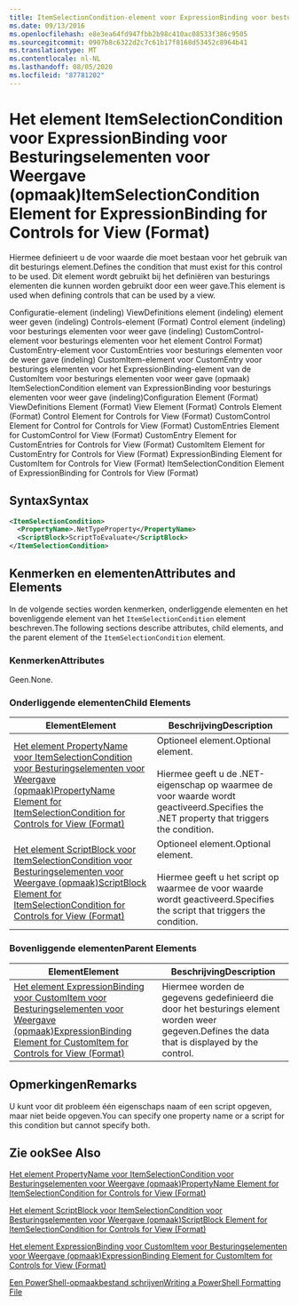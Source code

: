 ```yaml
---
title: ItemSelectionCondition-element voor ExpressionBinding voor besturings elementen voor weer gave (indeling) | Microsoft Docs
ms.date: 09/13/2016
ms.openlocfilehash: e8e3ea64fd947fbb2b98c410ac08533f386c9505
ms.sourcegitcommit: 0907b8c6322d2c7c61b17f8168d53452c8964b41
ms.translationtype: MT
ms.contentlocale: nl-NL
ms.lasthandoff: 08/05/2020
ms.locfileid: "87781202"
---
```

# <a name="itemselectioncondition-element-for-expressionbinding-for-controls-for-view-format"></a><span data-ttu-id="fde4f-102">Het element ItemSelectionCondition voor ExpressionBinding voor Besturingselementen voor Weergave (opmaak)</span><span class="sxs-lookup"><span data-stu-id="fde4f-102">ItemSelectionCondition Element for ExpressionBinding for Controls for View (Format)</span></span>

<span data-ttu-id="fde4f-103">Hiermee definieert u de voor waarde die moet bestaan voor het gebruik van dit besturings element.</span><span class="sxs-lookup"><span data-stu-id="fde4f-103">Defines the condition that must exist for this control to be used.</span></span> <span data-ttu-id="fde4f-104">Dit element wordt gebruikt bij het definiëren van besturings elementen die kunnen worden gebruikt door een weer gave.</span><span class="sxs-lookup"><span data-stu-id="fde4f-104">This element is used when defining controls that can be used by a view.</span></span>

<span data-ttu-id="fde4f-105">Configuratie-element (indeling) ViewDefinitions element (indeling) element weer geven (indeling) Controls-element (Format) Control element (indeling) voor besturings elementen voor weer gave (indeling) CustomControl-element voor besturings elementen voor het element Control Format) CustomEntry-element voor CustomEntries voor besturings elementen voor de weer gave (indeling) CustomItem-element voor CustomEntry voor besturings elementen voor het ExpressionBinding-element van de CustomItem voor besturings elementen voor weer gave (opmaak) ItemSelectionCondition element van ExpressionBinding voor besturings elementen voor weer gave (indeling)</span><span class="sxs-lookup"><span data-stu-id="fde4f-105">Configuration Element (Format) ViewDefinitions Element (Format) View Element (Format) Controls Element (Format) Control Element for Controls for View (Format) CustomControl Element for Control for Controls for View (Format) CustomEntries Element for CustomControl for View (Format) CustomEntry Element for CustomEntries for Controls for View (Format) CustomItem Element for CustomEntry for Controls for View (Format) ExpressionBinding Element for CustomItem for Controls for View (Format) ItemSelectionCondition Element of ExpressionBinding for Controls for View (Format)</span></span>

## <a name="syntax"></a><span data-ttu-id="fde4f-106">Syntax</span><span class="sxs-lookup"><span data-stu-id="fde4f-106">Syntax</span></span>

```xml
<ItemSelectionCondition>
  <PropertyName>.NetTypeProperty</PropertyName>
  <ScriptBlock>ScriptToEvaluate</ScriptBlock>
</ItemSelectionCondition>
```

## <a name="attributes-and-elements"></a><span data-ttu-id="fde4f-107">Kenmerken en elementen</span><span class="sxs-lookup"><span data-stu-id="fde4f-107">Attributes and Elements</span></span>

<span data-ttu-id="fde4f-108">In de volgende secties worden kenmerken, onderliggende elementen en het bovenliggende element van het `ItemSelectionCondition` element beschreven.</span><span class="sxs-lookup"><span data-stu-id="fde4f-108">The following sections describe attributes, child elements, and the parent element of the `ItemSelectionCondition` element.</span></span>

### <a name="attributes"></a><span data-ttu-id="fde4f-109">Kenmerken</span><span class="sxs-lookup"><span data-stu-id="fde4f-109">Attributes</span></span>

<span data-ttu-id="fde4f-110">Geen.</span><span class="sxs-lookup"><span data-stu-id="fde4f-110">None.</span></span>

### <a name="child-elements"></a><span data-ttu-id="fde4f-111">Onderliggende elementen</span><span class="sxs-lookup"><span data-stu-id="fde4f-111">Child Elements</span></span>

|<span data-ttu-id="fde4f-112">Element</span><span class="sxs-lookup"><span data-stu-id="fde4f-112">Element</span></span>|<span data-ttu-id="fde4f-113">Beschrijving</span><span class="sxs-lookup"><span data-stu-id="fde4f-113">Description</span></span>|
|-------------|-----------------|
|[<span data-ttu-id="fde4f-114">Het element PropertyName voor ItemSelectionCondition voor Besturingselementen voor Weergave (opmaak)</span><span class="sxs-lookup"><span data-stu-id="fde4f-114">PropertyName Element for ItemSelectionCondition for Controls for View (Format)</span></span>](./propertyname-element-for-itemselectioncondition-for-controls-for-view-format.md)|<span data-ttu-id="fde4f-115">Optioneel element.</span><span class="sxs-lookup"><span data-stu-id="fde4f-115">Optional element.</span></span><br /><br /> <span data-ttu-id="fde4f-116">Hiermee geeft u de .NET-eigenschap op waarmee de voor waarde wordt geactiveerd.</span><span class="sxs-lookup"><span data-stu-id="fde4f-116">Specifies the .NET property that triggers the condition.</span></span>|
|[<span data-ttu-id="fde4f-117">Het element ScriptBlock voor ItemSelectionCondition voor Besturingselementen voor Weergave (opmaak)</span><span class="sxs-lookup"><span data-stu-id="fde4f-117">ScriptBlock Element for ItemSelectionCondition for Controls for View (Format)</span></span>](./scriptblock-element-for-itemselectioncondition-for-controls-for-view-format.md)|<span data-ttu-id="fde4f-118">Optioneel element.</span><span class="sxs-lookup"><span data-stu-id="fde4f-118">Optional element.</span></span><br /><br /> <span data-ttu-id="fde4f-119">Hiermee geeft u het script op waarmee de voor waarde wordt geactiveerd.</span><span class="sxs-lookup"><span data-stu-id="fde4f-119">Specifies the script that triggers the condition.</span></span>|

### <a name="parent-elements"></a><span data-ttu-id="fde4f-120">Bovenliggende elementen</span><span class="sxs-lookup"><span data-stu-id="fde4f-120">Parent Elements</span></span>

|<span data-ttu-id="fde4f-121">Element</span><span class="sxs-lookup"><span data-stu-id="fde4f-121">Element</span></span>|<span data-ttu-id="fde4f-122">Beschrijving</span><span class="sxs-lookup"><span data-stu-id="fde4f-122">Description</span></span>|
|-------------|-----------------|
|[<span data-ttu-id="fde4f-123">Het element ExpressionBinding voor CustomItem voor Besturingselementen voor Weergave (opmaak)</span><span class="sxs-lookup"><span data-stu-id="fde4f-123">ExpressionBinding Element for CustomItem for Controls for View (Format)</span></span>](./expressionbinding-element-for-customitem-for-controls-for-view-format.md)|<span data-ttu-id="fde4f-124">Hiermee worden de gegevens gedefinieerd die door het besturings element worden weer gegeven.</span><span class="sxs-lookup"><span data-stu-id="fde4f-124">Defines the data that is displayed by the control.</span></span>|

## <a name="remarks"></a><span data-ttu-id="fde4f-125">Opmerkingen</span><span class="sxs-lookup"><span data-stu-id="fde4f-125">Remarks</span></span>

<span data-ttu-id="fde4f-126">U kunt voor dit probleem één eigenschaps naam of een script opgeven, maar niet beide opgeven.</span><span class="sxs-lookup"><span data-stu-id="fde4f-126">You can specify one property name or a script for this condition but cannot specify both.</span></span>

## <a name="see-also"></a><span data-ttu-id="fde4f-127">Zie ook</span><span class="sxs-lookup"><span data-stu-id="fde4f-127">See Also</span></span>

[<span data-ttu-id="fde4f-128">Het element PropertyName voor ItemSelectionCondition voor Besturingselementen voor Weergave (opmaak)</span><span class="sxs-lookup"><span data-stu-id="fde4f-128">PropertyName Element for ItemSelectionCondition for Controls for View (Format)</span></span>](./propertyname-element-for-itemselectioncondition-for-controls-for-view-format.md)

[<span data-ttu-id="fde4f-129">Het element ScriptBlock voor ItemSelectionCondition voor Besturingselementen voor Weergave (opmaak)</span><span class="sxs-lookup"><span data-stu-id="fde4f-129">ScriptBlock Element for ItemSelectionCondition for Controls for View (Format)</span></span>](./scriptblock-element-for-itemselectioncondition-for-controls-for-view-format.md)

[<span data-ttu-id="fde4f-130">Het element ExpressionBinding voor CustomItem voor Besturingselementen voor Weergave (opmaak)</span><span class="sxs-lookup"><span data-stu-id="fde4f-130">ExpressionBinding Element for CustomItem for Controls for View (Format)</span></span>](./expressionbinding-element-for-customitem-for-controls-for-view-format.md)

[<span data-ttu-id="fde4f-131">Een PowerShell-opmaakbestand schrijven</span><span class="sxs-lookup"><span data-stu-id="fde4f-131">Writing a PowerShell Formatting File</span></span>](./writing-a-powershell-formatting-file.md)
